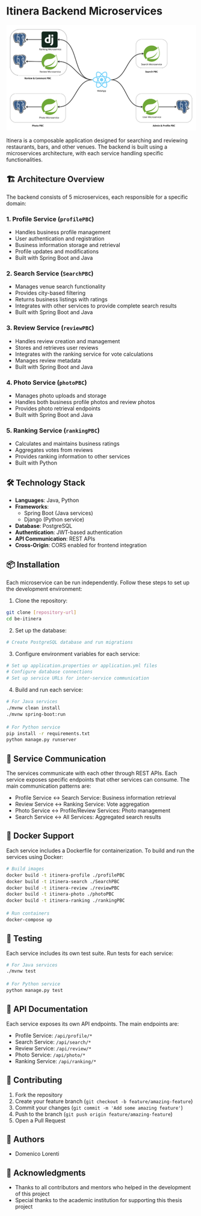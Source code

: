 # Itinera Backend Microservices

![Itinera Architecture](img/Architettura-itinera.png)

Itinera is a composable application designed for searching and reviewing restaurants, bars, and other venues. The backend is built using a microservices architecture, with each service handling specific functionalities.

## 🏗️ Architecture Overview

The backend consists of 5 microservices, each responsible for a specific domain:

### 1. Profile Service (`profilePBC`)
- Handles business profile management
- User authentication and registration
- Business information storage and retrieval
- Profile updates and modifications
- Built with Spring Boot and Java

### 2. Search Service (`SearchPBC`)
- Manages venue search functionality
- Provides city-based filtering
- Returns business listings with ratings
- Integrates with other services to provide complete search results
- Built with Spring Boot and Java

### 3. Review Service (`reviewPBC`)
- Handles review creation and management
- Stores and retrieves user reviews
- Integrates with the ranking service for vote calculations
- Manages review metadata
- Built with Spring Boot and Java

### 4. Photo Service (`photoPBC`)
- Manages photo uploads and storage
- Handles both business profile photos and review photos
- Provides photo retrieval endpoints
- Built with Spring Boot and Java

### 5. Ranking Service (`rankingPBC`)
- Calculates and maintains business ratings
- Aggregates votes from reviews
- Provides ranking information to other services
- Built with Python

## 🛠️ Technology Stack

- **Languages**: Java, Python
- **Frameworks**: 
  - Spring Boot (Java services)
  - Django (Python service)
- **Database**: PostgreSQL
- **Authentication**: JWT-based authentication
- **API Communication**: REST APIs
- **Cross-Origin**: CORS enabled for frontend integration

## 📦 Installation

Each microservice can be run independently. Follow these steps to set up the development environment:

1. Clone the repository:
```bash
git clone [repository-url]
cd be-itinera
```

2. Set up the database:
```bash
# Create PostgreSQL database and run migrations
```

3. Configure environment variables for each service:
```bash
# Set up application.properties or application.yml files
# Configure database connections
# Set up service URLs for inter-service communication
```

4. Build and run each service:
```bash
# For Java services
./mvnw clean install
./mvnw spring-boot:run

# For Python service
pip install -r requirements.txt
python manage.py runserver
```

## 🔄 Service Communication

The services communicate with each other through REST APIs. Each service exposes specific endpoints that other services can consume. The main communication patterns are:

- Profile Service ↔ Search Service: Business information retrieval
- Review Service ↔ Ranking Service: Vote aggregation
- Photo Service ↔ Profile/Review Services: Photo management
- Search Service ↔ All Services: Aggregated search results

## 🐳 Docker Support

Each service includes a Dockerfile for containerization. To build and run the services using Docker:

```bash
# Build images
docker build -t itinera-profile ./profilePBC
docker build -t itinera-search ./SearchPBC
docker build -t itinera-review ./reviewPBC
docker build -t itinera-photo ./photoPBC
docker build -t itinera-ranking ./rankingPBC

# Run containers
docker-compose up
```

## 🧪 Testing

Each service includes its own test suite. Run tests for each service:

```bash
# For Java services
./mvnw test

# For Python service
python manage.py test
```

## 📝 API Documentation

Each service exposes its own API endpoints. The main endpoints are:

- Profile Service: `/api/profile/*`
- Search Service: `/api/search/*`
- Review Service: `/api/review/*`
- Photo Service: `/api/photo/*`
- Ranking Service: `/api/ranking/*`

## 🤝 Contributing

1. Fork the repository
2. Create your feature branch (`git checkout -b feature/amazing-feature`)
3. Commit your changes (`git commit -m 'Add some amazing feature'`)
4. Push to the branch (`git push origin feature/amazing-feature`)
5. Open a Pull Request


## 👥 Authors

- Domenico Lorenti

## 🙏 Acknowledgments

- Thanks to all contributors and mentors who helped in the development of this project
- Special thanks to the academic institution for supporting this thesis project 